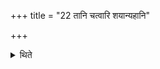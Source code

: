 +++
title = "22 तानि चत्वारि शयान्यहानि"

+++

<details><summary>थिते</summary>

तानि चत्वारि शयान्यहानि २२
</details>
